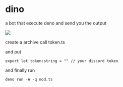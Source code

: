 # dino


a bot that execute deno and send you the output

<img src="https://media.discordapp.net/attachments/785494400209256449/832652900152246302/unknown.png">

create a archive call token.ts

and put

```
export let token:string = "" // your discord token
```

and finally run
```
deno run -A -q mod.ts
```


